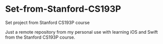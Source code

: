 # Set-from-Stanford-CS193P
Set project from Stanford CS193P course

Just a remote repository from my personal use with learning iOS and Swift from the Stanford CS193P course.
